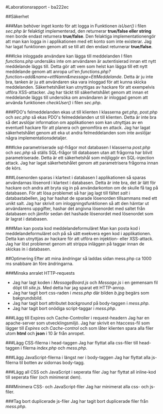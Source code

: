 #Laborationsrapport - ba222ec

##Säkerhet

###Man behöver inget konto för att logga in
Funktionen *isUser()* i filen *sec.php* är felaktigt implementerad, den 
returnerar **true/false eller string** men borde endast returnera **true/false**. 
Den felaktiga implementationengör att man kan logga in i applikationen med 
ett konto som inte existerar. Jag har lagat funktionen genom att se till 
att den endast returnerar **true/false**.

###Icke inloggade användare kan lägga till meddelanden
I filen *functions.php* undersäks inte om användaren är autentisierad innan 
ett nytt meddelande läggs till. Detta gör att vem som helst kan lägga till 
ett nytt meddelande genom att anropa url'en 
*functions.php?function=add&name=ettNamn&message=EttMeddelande*. Detta är 
ju inte bra, tanken är ju att användaren ska vara inloggad för att kunna 
skicka meddelanden. Säkerhetshålet kan utnyttigas av hackare för att 
exempelvis utföra XSS-attacker. Jag har täckt till säkerhetshålet genom 
att innan et meddelande läggs till undersöka om användaren är inloggad 
genom att använda funktionen *checkUser()* i filen *sec.php*.

###PDO's felmeddelanden ekas ut till klienten
I klasserna *get.php*, *post.php* och *sec.php* så ekas PDO's felmeddelanden 
ut till klienten. Detta är inte bra så det avslöjar information om 
applikationen som kan utnyttjas av en eventuell hackare för att planera och 
genomföra en attack. Jag har lagat säkerhetshålet genom att eka ut andra 
felmeddelanden som inte avslöjar några implementationsdetaljer.

###Icke parametriserade sql-frågor mot databasen
I klasserna *post.php* och *sec.php* så ställs SQL-frågor till databasen 
utan att frågorna har blivit parametriserade. Detta är ett säkerhetshål 
som möjliggör en SQL-injection attack. Jag har lagat säkerhetshålet genom 
att parametrisera frågorna innan de körs.

###Lösenorden sparas i klartext i databasen
I applikationen så sparas användarnas lösenord i klartext i databasen. Detta 
är inte bra, det är lätt för hackare och andra att bryta sig in på 
användarkonton om de skulle få tag på databasen. För att lösa problemet så har 
jag lagt till fältet *salt* i databastabellen, jag har hashat de sparade 
lösenorden tillsammans med ett unikt salt. Jag har skrivit om 
inloggningsfunktionen så att den hämtar ut användarens uppgifter, hashar det 
angivna lösenordet med saltet från databasen och jämför sedan det hashade 
lösenordet med lösenordet som är lagrat i databasen.

###Man kan posta kod meddelandeformuläret
Man kan posta kod i meddelandeformuläret och på så sätt exekvera egen kod i 
applikationen. Detta kan utnyttjas av hackare för att utföra en injektion- 
eller XSS-attack. Jag har löst problemet genom att strippa inläggen på taggar 
innan de skickas in i databasen.

##Optimering
Efter att mina ändringar så laddas sidan mess.php ca 1000 ms snabbare än före 
ändringarna.

###Minska anralet HTTP-requests
+ Jag har lagt koden i *MessageBoard.js* och *Message.js* i en 
gemensam fil döpt till *site.js*. Med detta har jag sparat ett HTTP-anrop.
+ Jag har tagit bort css-raden i *mess.php* där bilden *b.jpg* begärs som 
bakgrundsbild.
+ Jag har tagit bort attributet *background* på body-taggen i *mess.php*.
+ Jag har tagit bort onödiga script-taggar i *mess.php*.

###Lägg till Expires och Cache-Controller i request-headern
Jag har en apache-server som utvecklingsmiljö. Jag har skrivit en htaccess-fil 
som lägger till *Expires* och *Cache-control* och som låter klienten spara 
alla filer utom **html** och **json** i 10 år från anropet.

###Lägg CSS-filerna i head-taggen
Jag har flyttat alla css-filer till head-taggen i filerna *index.php* och *mess.php*.

###Lägg JavaScript-filerna i längst ner i body-taggen
Jag har flyttat alla js-filerna til botten av sidornas body-tagg.

###Lägg all CSS och JavaScript i seperata filer
Jag har flyttat all inline-kod till seperata filer (och minimerat dem).

###Minimera CSS- och JavaScript-filer
Jag har minimerat alla css- och js-filer.

###Tag bort duplicerade js-filer
Jag har tagit bort duplicerade filer från *mess.php*.
